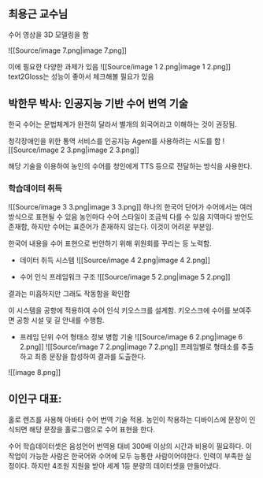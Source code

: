 ## 최용근 교수님
수어 영상을 3D 모델링을 함
  
![[Source/image 7.png|image 7.png]]
  
이에 필요한 다양한 과제가 있음
![[Source/image 1 2.png|image 1 2.png]]
text2Gloss는 성능이 좋아서 체크해볼 필요가 있음
  
## 박한무 박사: 인공지능 기반 수어 번역 기술
한국 수어는 문법체계가 완전히 달라서 별개의 외국어라고 이해하는 것이 권장됨.
  
청각장애인을 위한 통역 서비스를 인공지능 Agent를 사용하려는 시도를 함
![[Source/image 2 3.png|image 2 3.png]]
  
해당 기술을 이용하여 농인의 수어를 청인에게 TTS 등으로 전달하는 방식을 사용한다.
  
### 학습데이터 취득
![[Source/image 3 3.png|image 3 3.png]]
하나의 한국어 단어가 수어에서는 여러 방식으로 표현될 수 있음
농인마다 수어 스타일이 조금씩 다를 수 있음
지역마다 방언도 존재함, 하지만 수어는 표준어가 존재하지 않는다.
이것이 어려운 부분임.
  
한국어 내용을 수어 표현으로 번안하기 위해 위원회를 꾸리는 등 노력함.
  
- 데이터 취득 시스템
![[Source/image 4 2.png|image 4 2.png]]
  
- 수어 인식 프레임워크 구조
![[Source/image 5 2.png|image 5 2.png]]
  
결과는 미흡하지만 그래도 작동함을 확인함
  
이 시스템을 공항에 적용하여 수어 인식 키오스크를 설계함.
키오스크에 수어를 보여주면 공항 시설 및 길 안내를 수행함.
  
- 프레임 단위 수어 형태소 정보 병합 기술
![[Source/image 6 2.png|image 6 2.png]]
![[Source/image 7 2.png|image 7 2.png]]
프레임별로 형태소를 추출하고 최종 문장을 합성하여 결과를 도출한다.
  
![[image 8.png]]
  
## 이인구 대표:
  
홀로 렌즈를 사용해 아바타 수어 번역 기술 적용.
농인이 착용하는 디바이스에 문장이 인식되면 해당 문장을 홀로그램으로 수어 표현을 한다.
  
수어 학습데이터셋은 음성언어 번역용 대비 300배 이상의 시간과 비용이 필요하다.
이 작업이 가능한 사람은 한국어와 수어에 모두 능통한 사람이어야한다.
인력이 부족한 실정이다.
하지만 4조원 지원을 받아 세계 1등 분량의 데이터셋을 만들어냈다.